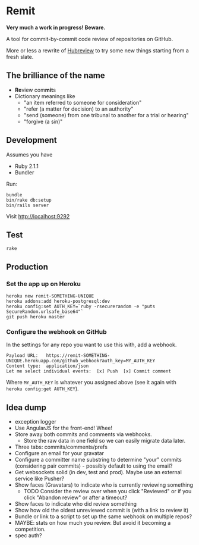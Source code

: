 # Remit

**Very much a work in progress! Beware.**

A tool for commit-by-commit code review of repositories on GitHub.

More or less a rewrite of [Hubreview](https://github.com/joakimk/hubreview) to try some new things starting from a fresh slate.

## The brilliance of the name

* **Re**view com**mit**s
* Dictionary meanings like
  * "an item referred to someone for consideration"
  * "refer (a matter for decision) to an authority"
  * "send (someone) from one tribunal to another for a trial or hearing"
  * "forgive (a sin)"

## Development

Assumes you have
  * Ruby 2.1.1
  * Bundler

Run:

    bundle
    bin/rake db:setup
    bin/rails server

Visit <http://localhost:9292>

## Test

    rake

## Production

### Set the app up on Heroku

    heroku new remit-SOMETHING-UNIQUE
    heroku addons:add heroku-postgresql:dev
    heroku config:set AUTH_KEY=`ruby -rsecurerandom -e "puts SecureRandom.urlsafe_base64"`
    git push heroku master

### Configure the webhook on GitHub

In the settings for any repo you want to use this with, add a webhook.

    Payload URL:   https://remit-SOMETHING-UNIQUE.herokuapp.com/github_webhook?auth_key=MY_AUTH_KEY
    Content type:  application/json
    Let me select individual events:  [x] Push  [x] Commit comment

Where `MY_AUTH_KEY` is whatever you assigned above (see it again with `heroku config:get AUTH_KEY`).

## Idea dump

* exception logger
* Use AngularJS for the front-end! Whee!
* Store away both commits and comments via webhooks.
  * Store the raw data in one field so we can easily migrate data later.
* Three tabs: commits/comments/prefs
* Configure an email for your gravatar
* Configure a committer name substring to determine "your" commits (considering pair commits) - possibly default to using the email?
* Get websockets solid (in dev, test and prod). Maybe use an external service like Pusher?
* Show faces (Gravatars) to indicate who is currently reviewing something
  * TODO Consider the review over when you click "Reviewed" or if you click "Abandon review" or after a timeout?
* Show faces to indicate who did review something
* Show how old the oldest unreviewed commit is (with a link to review it)
* Bundle or link to a script to set up the same webhook on multiple repos?
* MAYBE: stats on how much you review. But avoid it becoming a competition.
* spec auth?
